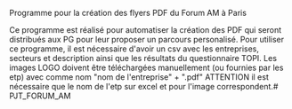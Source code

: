 Programme pour la création des flyers PDF du Forum AM à Paris

Ce programme est réalisé pour automatiser la création des PDF qui seront distribués aux PG pour leur proposer un parcours personalisé. Pour utiliser ce programme, il est nécessaire d'avoir un csv avec les entreprises, secteurs et description ainsi que les résultats du questionnaire TOPI. Les images LOGO doivent être téléchargées manuellement (ou fournies par les etp) avec comme nom "nom de l'entreprise" + ".pdf" ATTENTION il est nécessaire que le nom de l'etp sur excel et pour l'image correspondent.# PJT_FORUM_AM
